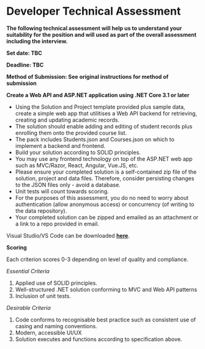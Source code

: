 # Developer Technical Assessment

**The following technical assessment will help us to understand your suitability for the position and will used as part of the overall assessment including the interview.**

**Set date: TBC**

**Deadline: TBC**

**Method of Submission: See original instructions for method of submission**

**Create a Web API and ASP.NET application using .NET Core 3.1 or later**

- Using the Solution and Project template provided plus sample data, create a simple web app that utilitises a Web API backend for retrieving, creating and updating academic records.
- The solution should enable adding and editing of student records plus enrolling them onto the provided course list.
- The pack includes Students.json and Courses.json on which to implement a backend and frontend.
- Build your solution according to SOLID principles.
- You may use any frontend technology on top of the ASP.NET web app such as MVC/Razor, React, Angular, Vue.JS, etc.
- Please ensure your completed solution is a self-contained zip file of the solution, project and data files. Therefore, consider persisting changes to the JSON files only - avoid a database.
- Unit tests will count towards scoring.
- For the purposes of this assessment, you do no need to worry about authentication (allow anonymous access) or concurrency (of writing to the data repository).
- Your completed solution can be zipped and emailed as an attachment or a link to a repo provided in email.

Visual Studio/VS Code can be downloaded [**here**](https://visualstudio.microsoft.com/downloads/).

**Scoring**

Each criterion scores 0-3 depending on level of quality and compliance. 

_Essential Criteria_

1. Applied use of SOLID principles.
2. Well-structured .NET solution conforming to MVC and Web API patterns
3. Inclusion of unit tests.

_Desirable Criteria_

1. Code conforms to recognisable best practice such as consistent use of casing and naming conventions.
2. Modern, accessible UI/UX
3. Solution executes and functions according to specification above.
